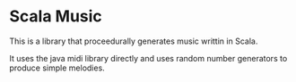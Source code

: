 # Scala Music

This is a library that proceedurally generates music writtin in Scala.

It uses the java midi library directly and uses random number generators to produce simple melodies.